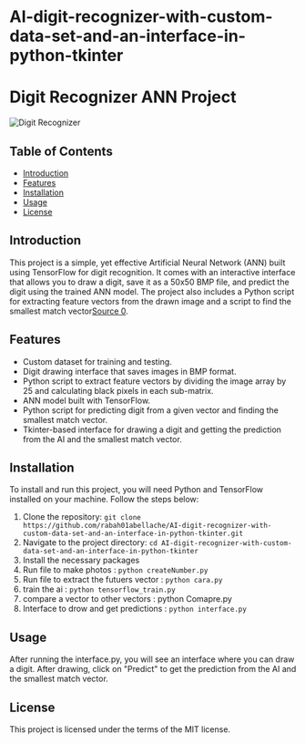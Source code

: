 # AI-digit-recognizer-with-custom-data-set-and-an-interface-in-python-tkinter


# Digit Recognizer ANN Project

![Digit Recognizer](./images/digitRecognizer.png)

## Table of Contents
- [Introduction](#introduction)
- [Features](#features)
- [Installation](#installation)
- [Usage](#usage)
- [License](#license)

## Introduction
This project is a simple, yet effective Artificial Neural Network (ANN) built using TensorFlow for digit recognition. It comes with an interactive interface that allows you to draw a digit, save it as a 50x50 BMP file, and predict the digit using the trained ANN model. The project also includes a Python script for extracting feature vectors from the drawn image and a script to find the smallest match vector[Source 0](https://www.freecodecamp.org/news/how-to-write-a-good-readme-file/).

## Features
- Custom dataset for training and testing.
- Digit drawing interface that saves images in BMP format.
- Python script to extract feature vectors by dividing the image array by 25 and calculating black pixels in each sub-matrix.
- ANN model built with TensorFlow.
- Python script for predicting digit from a given vector and finding the smallest match vector.
- Tkinter-based interface for drawing a digit and getting the prediction from the AI and the smallest match vector.

## Installation
To install and run this project, you will need Python and TensorFlow installed on your machine. Follow the steps below:

1. Clone the repository: `git clone https://github.com/rabah01abellache/AI-digit-recognizer-with-custom-data-set-and-an-interface-in-python-tkinter.git`
2. Navigate to the project directory: `cd AI-digit-recognizer-with-custom-data-set-and-an-interface-in-python-tkinter`
3. Install the necessary packages
4. Run file to make photos : `python createNumber.py`
4. Run file to extract the futuers vector : `python cara.py`
5. train the ai : `python tensorflow_train.py`
6. compare a vector to other vectors :  python Comapre.py
7. Interface to drow and get predictions : `python interface.py`

## Usage
After running the interface.py, you will see an interface where you can draw a digit. After drawing, click on "Predict" to get the prediction from the AI and the smallest match vector.

## License
This project is licensed under the terms of the MIT license.
